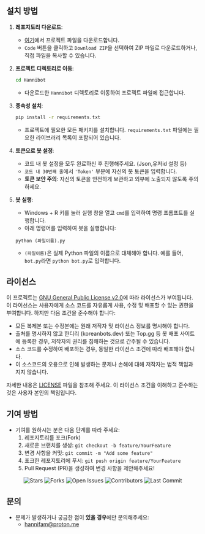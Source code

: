 ## 설치 방법

1. **레포지토리 다운로드**:
    - [여기](https://github.com/luxcoa/hannibot)에서 프로젝트 파일을 다운로드합니다.
    - `Code` 버튼을 클릭하고 `Download ZIP`을 선택하여 ZIP 파일로 다운로드하거나, 직접 파일을 복사할 수 있습니다.

2. **프로젝트 디렉토리로 이동**:
    ```sh
    cd Hannibot
    ```
    - 다운로드한 `Hannibot` 디렉토리로 이동하여 프로젝트 파일에 접근합니다.

3. **종속성 설치**:
    ```sh
    pip install -r requirements.txt
    ```
    - 프로젝트에 필요한 모든 패키지를 설치합니다. `requirements.txt` 파일에는 필요한 라이브러리 목록이 포함되어 있습니다.

4. **토큰으로 봇 설정**:
    - 코드 내 봇 설정을 모두 완료하신 후 진행해주세요. (Json,유저id 설정 등)
    - `코드 내 30번째 줄`에서 `'Token'` 부분에 자신의 봇 토큰을 입력합니다. 
    - **토큰 보안 주의**: 자신의 토큰을 안전하게 보관하고 외부에 노출되지 않도록 주의하세요.

6. **봇 실행**:
    - Windows + R 키를 눌러 실행 창을 열고 `cmd`를 입력하여 명령 프롬프트를 실행합니다. 
    - 아래 명령어를 입력하여 봇을 실행합니다:
    ```
    python (파일이름).py
    ```
    - `(파일이름)`은 실제 Python 파일의 이름으로 대체해야 합니다. 예를 들어, `bot.py`라면 `python bot.py`로 입력합니다.

## 라이선스

이 프로젝트는 [GNU General Public License v2.0](https://www.gnu.org/licenses/old-licenses/gpl-2.0.en.html)에 따라 라이선스가 부여됩니다. 이 라이선스는 사용자에게 소스 코드를 자유롭게 사용, 수정 및 배포할 수 있는 권한을 부여합니다. 하지만 다음 조건을 준수해야 합니다:

- 모든 복제본 또는 수정본에는 원래 저작자 및 라이선스 정보를 명시해야 합니다.
- 출처를 명시하지 않고 한디리 (koreanbots.dev) 또는 Top.gg 등 봇 배포 사이트에 등록한 경우, 저작자의 권리를 침해하는 것으로 간주될 수 있습니다.
- 소스 코드를 수정하여 배포하는 경우, 동일한 라이선스 조건에 따라 배포해야 합니다.
- 이 소스코드의 오용으로 인해 발생하는 문제나 손해에 대해 저작자는 법적 책임과 지지 않습니다.

자세한 내용은 [LICENSE](https://github.com/pokelochi/minjeongbot/blob/main/LICENSE) 파일을 참조해 주세요. 이 라이선스 조건을 이해하고 준수하는 것은 사용자 본인의 책임입니다.

## 기여 방법

- 기여를 원하시는 분은 다음 단계를 따라 주세요:
  1. 레포지토리를 포크(Fork)
  2. 새로운 브랜치를 생성: `git checkout -b feature/YourFeature`
  3. 변경 사항을 커밋: `git commit -m "Add some feature"`
  4. 포크한 레포지토리에 푸시: `git push origin feature/YourFeature`
  5. Pull Request (PR)을 생성하여 변경 사항을 제안해주세요!

<p align="center">
  <img src="https://img.shields.io/github/stars/luxcoa/hannibot?style=social" alt="Stars" />
  <img src="https://img.shields.io/github/forks/luxcoa/hannibot" alt="Forks" />
  <img src="https://img.shields.io/github/issues/luxcoa/hannibot" alt="Open Issues" />
  <img src="https://img.shields.io/github/contributors/luxcoa/hannibot" alt="Contributors" />
  <img src="https://img.shields.io/github/last-commit/luxcoa/hannibot" alt="Last Commit" />
</p>

## 문의

- 문제가 발생하거나 궁금한 점이 **있을 경우**에만 문의해주세요:
  - hannifam@proton.me
